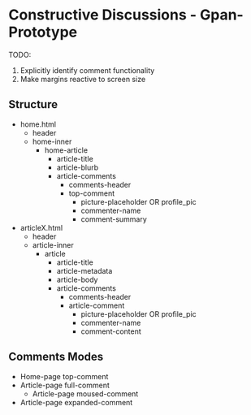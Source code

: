 # Constructive Discussions - Gpan-Prototype
TODO:
1. Explicitly identify comment functionality
2. Make margins reactive to screen size

## Structure
* home.html
    * header
    * home-inner
        * home-article
            * article-title
            * article-blurb
            * article-comments
                * comments-header
                * top-comment
                    * picture-placeholder OR profile_pic
                    * commenter-name
                    * comment-summary
* articleX.html
    * header
    * article-inner
        * article
            * article-title
            * article-metadata
            * article-body
            * article-comments
                * comments-header
                * article-comment
                    * picture-placeholder OR profile_pic
                    * commenter-name
                    * comment-content

## Comments Modes
* Home-page top-comment
* Article-page full-comment
    * Article-page moused-comment
* Article-page expanded-comment
